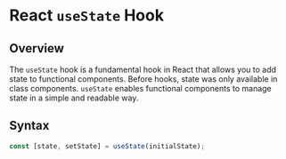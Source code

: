 # React `useState` Hook

## Overview

The `useState` hook is a fundamental hook in React that allows you to add state to functional components. Before hooks, state was only available in class components. `useState` enables functional components to manage state in a simple and readable way.

## Syntax

```js
const [state, setState] = useState(initialState);
